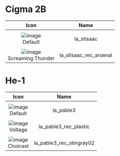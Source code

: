# Cigma 2B

| Icon | Name |
| :--: | :--: | 
| | | | | 
![image](https://github.com/user-attachments/assets/af7998ff-5937-45f2-b0e1-f5c86c5dab1d)<br> Default | la_stisaac  | 
| | | | | 
![image](https://github.com/user-attachments/assets/e30c3417-0cde-4a1a-9ed6-4ff664c92096)<br> Screaming Thunder | la_stisaac_rec_arsenal  | 

# He-1

| Icon | Name |
| :--: | :--: | 
| | | | | 
![image](https://github.com/user-attachments/assets/138f06f1-9021-444a-a868-1e1858a4fa7c)<br> Default | la_pable3  | 
| | | | | 
![image](https://github.com/user-attachments/assets/9c75e3ee-2bf6-43cc-b25d-1ec5d94e719a)<br> Voltage | la_pable3_rec_plastic  | 
| | | | | 
![image](https://github.com/user-attachments/assets/41ac1b01-df91-4629-9968-2c2fff06fa50)<br> Choicest | la_pable3_rec_stingray02  | 
